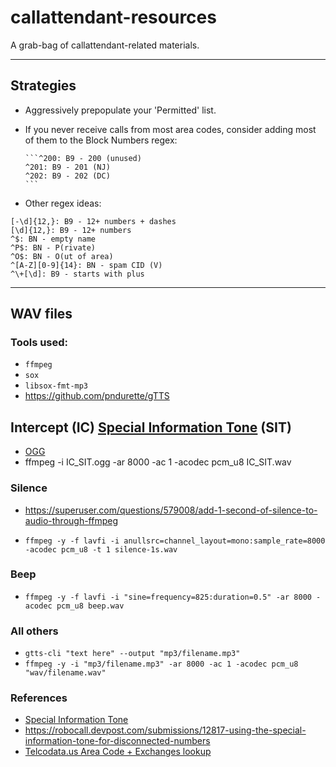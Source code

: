 # callattendant-resources
A grab-bag of callattendant-related materials.

---
## Strategies
* Aggressively prepopulate your 'Permitted' list.
* If you never receive calls from most area codes, consider adding most of them to the Block Numbers regex:
  
      ```^200: B9 - 200 (unused)
      ^201: B9 - 201 (NJ)
      ^202: B9 - 202 (DC)
      ```
* Other regex ideas:
```
[-\d]{12,}: B9 - 12+ numbers + dashes
[\d]{12,}: B9 - 12+ numbers
^$: BN - empty name
^P$: BN - P(rivate)
^O$: BN - O(ut of area)
^[A-Z][0-9]{14}: BN - spam CID (V)
^\+[\d]: B9 - starts with plus
```

---
## WAV files

### Tools used:
* `ffmpeg`
* `sox`
* `libsox-fmt-mp3`
* https://github.com/pndurette/gTTS

## Intercept (IC) [Special Information Tone](https://en.m.wikipedia.org/wiki/Special_information_tone) (SIT)
* [OGG](https://en.m.wikipedia.org/wiki/File:IC_SIT.ogg)
* ffmpeg -i IC_SIT.ogg -ar 8000 -ac 1 -acodec pcm_u8 IC_SIT.wav

### Silence
* https://superuser.com/questions/579008/add-1-second-of-silence-to-audio-through-ffmpeg

* `ffmpeg -y -f lavfi -i anullsrc=channel_layout=mono:sample_rate=8000 -acodec pcm_u8 -t 1 silence-1s.wav`

### Beep
* `ffmpeg -y -f lavfi -i "sine=frequency=825:duration=0.5" -ar 8000 -acodec pcm_u8 beep.wav`

### All others

* `gtts-cli "text here" --output "mp3/filename.mp3"`
* `ffmpeg -y -i "mp3/filename.mp3" -ar 8000 -ac 1 -acodec pcm_u8 "wav/filename.wav"`

### References
* [Special Information Tone](https://en.m.wikipedia.org/wiki/Special_information_tone)
* https://robocall.devpost.com/submissions/12817-using-the-special-information-tone-for-disconnected-numbers
* [Telcodata.us Area Code + Exchanges lookup](https://www.telcodata.us/search-area-code-exchange-detail)

